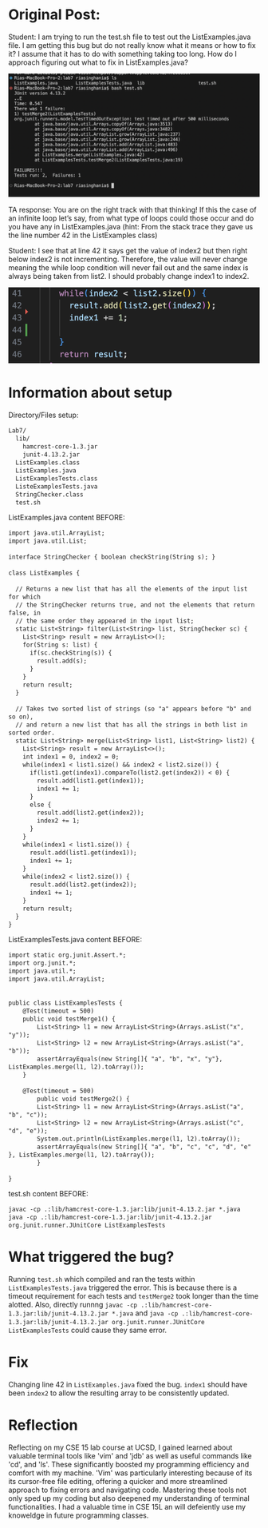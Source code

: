 # Original Post: 

Student: I am trying to run the test.sh file to test out the ListExamples.java file. I am getting this bug but do not really know what it means or how to fix it? I assume that it has to do with something taking too long. How do I approach figuring out what to fix in ListExamples.java?

![Image](https://github.com/riasinghania/cse15l-lab-reports/blob/main/Screen%20Shot%202024-03-09%20at%201.58.13%20PM.png?raw=true)

TA response: You are on the right track with that thinking! If this the case of an infinite loop let’s say, from what type of loops could those occur and do you have any in ListExamples.java (hint: From the stack trace they gave us the line number 42 in the ListExamples class)

Student: I see that at line 42 it says get the value of index2 but then right below index2 is not incrementing. Therefore, the value will never change meaning the while loop condition will never fail out and the same index is always being taken from list2. I should probably change index1 to index2. 

![Image](https://github.com/riasinghania/cse15l-lab-reports/blob/main/Screen%20Shot%202024-03-09%20at%202.30.01%20PM.png?raw=true)

# Information about setup

Directory/Files setup:
```
Lab7/
  lib/
    hamcrest-core-1.3.jar
    junit-4.13.2.jar
  ListExamples.class
  ListExamples.java
  ListExamplesTests.class
  ListeExamplesTests.java
  StringChecker.class
  test.sh
```

ListExamples.java content BEFORE:
```
import java.util.ArrayList;
import java.util.List;

interface StringChecker { boolean checkString(String s); }

class ListExamples {

  // Returns a new list that has all the elements of the input list for which
  // the StringChecker returns true, and not the elements that return false, in
  // the same order they appeared in the input list;
  static List<String> filter(List<String> list, StringChecker sc) {
    List<String> result = new ArrayList<>();
    for(String s: list) {
      if(sc.checkString(s)) {
        result.add(s);
      }
    }
    return result;
  }

  // Takes two sorted list of strings (so "a" appears before "b" and so on),
  // and return a new list that has all the strings in both list in sorted order.
  static List<String> merge(List<String> list1, List<String> list2) {
    List<String> result = new ArrayList<>();
    int index1 = 0, index2 = 0;
    while(index1 < list1.size() && index2 < list2.size()) {
      if(list1.get(index1).compareTo(list2.get(index2)) < 0) {
        result.add(list1.get(index1));
        index1 += 1;
      }
      else {
        result.add(list2.get(index2));
        index2 += 1;
      }
    }
    while(index1 < list1.size()) {
      result.add(list1.get(index1));
      index1 += 1;
    }
    while(index2 < list2.size()) {
      result.add(list2.get(index2));
      index1 += 1; 
    }
    return result;
  }
}
```

ListExamplesTests.java content BEFORE:
```
import static org.junit.Assert.*;
import org.junit.*;
import java.util.*;
import java.util.ArrayList;


public class ListExamplesTests {
	@Test(timeout = 500)
	public void testMerge1() {
    	List<String> l1 = new ArrayList<String>(Arrays.asList("x", "y"));
		List<String> l2 = new ArrayList<String>(Arrays.asList("a", "b"));
		assertArrayEquals(new String[]{ "a", "b", "x", "y"}, ListExamples.merge(l1, l2).toArray());
	}
	
	@Test(timeout = 500)
        public void testMerge2() {
		List<String> l1 = new ArrayList<String>(Arrays.asList("a", "b", "c"));
		List<String> l2 = new ArrayList<String>(Arrays.asList("c", "d", "e"));
		System.out.println(ListExamples.merge(l1, l2).toArray());
		assertArrayEquals(new String[]{ "a", "b", "c", "c", "d", "e" }, ListExamples.merge(l1, l2).toArray());
        }

}
```

test.sh content BEFORE:
```
javac -cp .:lib/hamcrest-core-1.3.jar:lib/junit-4.13.2.jar *.java
java -cp .:lib/hamcrest-core-1.3.jar:lib/junit-4.13.2.jar org.junit.runner.JUnitCore ListExamplesTests
```
# What triggered the bug?

Running `test.sh` which compiled and ran the tests within `ListExamplesTests.java` triggered the error. This is because there is a timeout requirement for each tests and `testMerge2` took longer than the time alotted. 
  Also, directly runnng `javac -cp .:lib/hamcrest-core-1.3.jar:lib/junit-4.13.2.jar *.java` and `java -cp .:lib/hamcrest-core-1.3.jar:lib/junit-4.13.2.jar org.junit.runner.JUnitCore ListExamplesTests` could cause they same error. 

# Fix

Changing line 42 in `ListExamples.java` fixed the bug. `index1` should have been `index2` to allow the resulting array to be consistently updated.

# Reflection
Reflecting on my CSE 15 lab course at UCSD, I gained learned about valuable terminal tools like 'vim' and 'jdb' as well as useful commands like 'cd', and 'ls'. These significantly boosted my programming efficiency and comfort with my machine. 'Vim' was particularly interesting because of its its cursor-free file editing, offering a quicker and more streamlined approach to fixing errors and navigating code. Mastering these tools not only sped up my coding but also deepened my understanding of terminal functionalities. I had a valuable time in CSE 15L an will defeiently use my knoweldge in future programming classes. 

